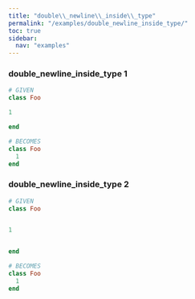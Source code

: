 ```yaml
---
title: "double\\_newline\\_inside\\_type"
permalink: "/examples/double_newline_inside_type/"
toc: true
sidebar:
  nav: "examples"
---
```


### double\_newline\_inside\_type 1
```ruby
# GIVEN
class Foo

1

end
```
```ruby
# BECOMES
class Foo
  1
end
```
### double\_newline\_inside\_type 2
```ruby
# GIVEN
class Foo


1


end
```
```ruby
# BECOMES
class Foo
  1
end
```
